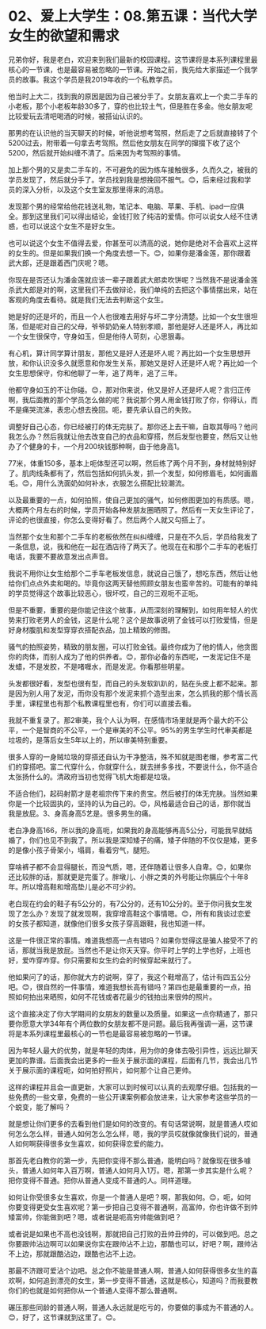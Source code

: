 # 02、爱上大学生：08.第五课：当代大学女生的欲望和需求

兄弟你好，我是老白，欢迎来到我们最新的校园课程。这节课将是本系列课程里最核心的一节课，也是最容易被忽略的一节课。开始之前，我先给大家描述一个我学员的故事。我这个学员是我2019年收的一个私教学员。

他当时上大二，找到我的原因是因为自己被分手了。女朋友喜欢上一个卖二手车的小老板，那个小老板年龄30多了，穿的也比较土气，但是胜在多金。他女朋友呢比较爱玩去清吧喝酒的时候，被搭讪认识的。

那男的在认识他的当天聊天的时候，听他说想考驾照，然后走了之后就直接转了个5200过去，附带着一句拿去考驾照。然后他女朋友在同学的撺掇下收了这个5200，然后就开始纠缠不清了。后来因为考驾照的事情。

加上那个男的又是卖二手车的，不可避免的因为练车接触很多，久而久之，被我的学员发现了，然后就分手了。学员找到我是想挽回不服气。😊，后来经过我和学员的深入分析，以及这个女生室友那里得来的消息。

发现那个男的经常给他花钱送礼物，笔记本、电脑、苹果、手机、ipad一应俱全。那到这里我们可以得出结论，金钱打败了纯洁的爱情。你可以说女人经不住诱惑，也可以说这个女生不是好女生。

也可以说这个女生不值得去爱，你甚至可以清高的说，她你是绝对不会喜欢上这样的女生的。但是如果我们换一个角度去想一下。😊，如果你是潘金莲，那你跟着武大郎，还是跟着西门庆呢？嗯。

你现在是否还认为潘金莲就应该一辈子跟着武大郎卖吹饼呢？当然我不是说潘金莲杀武大郎是对的啊，这里我们不去做辩论，我们单纯的去把这个事情摆出来，站在客观的角度去看待。就是我们无法去判断这个女生。

她是好的还是坏的，而且一个人也很难去用好与坏二字分清楚。比如一个女生很坦荡，但是呢对自己的父母，爷爷奶奶亲人特别孝顺，那他是好人还是坏人，再比如一个女生很保守，守身如玉，但是他待人苛刻，心思狠毒。

有心机，算计同学算计朋友，那他又是好人还是坏人呢？再比如一个女生思想开放，和你认识没多久就愿意和你发生关系，那她又是好人还是坏人呢？再比如一个女生思想保守，你和他聊了一年，追了两年，追了三年。

他都守身如玉的不让你碰。😊，那对你来说，他又是好人还是坏人呢？言归正传啊，我后面教的那个学员怎么做的呢？我说那个男人用金钱打败了你，你得认，而不是痛哭流涕，表忠心想去挽回。呃，要先承认自己的失败。

调整好自己心态，你已经被打的体无完肤了。那你还上去干嘛，自取其辱吗？他问我怎么办？然后我就让他去改变自己的衣品和穿搭，然后发型也要变，然后又让他办了个健身的卡，一个月200块钱那种啊，由于他身高1。

77米，体重150多，基本上呃体型还可以啊，然后练了两个月不到，身材就特别好了。肌肉线条都有了，然后包括如何抓头发，抓一个发型，如何修眉毛，如何画眉毛。😊，用什么洗面奶如何补水，衣服怎么搭配比较潮流。

以及最重要的一点，如何拍照，使自己更加的骚气，如何修图更加的有质感。嗯，大概两个月左右的时候，学员开始各种发朋友圈晒照了。然后有一天女生评论了，评论的也很直接，你怎么变得好看了。然后两个人就又勾搭上了。

当然那个女生和那个二手车的老板依然在纠纠缠缠，只是在不久后，学员给我发了一条信息，说，我和他在一起在酒店待了两天了。他现在在和那个二手车的老板打电话，我要不要故意发出点声音。

我说不用你让女生给那个二手车老板发信息，就说自己饿了，想吃东西，然后让他给你们点点外卖和喝的。毕竟你这两天替他照顾女朋友也蛮辛苦的。可能有的单纯的学员觉得这个故事比较恶心，很坏哎，自己的三观呃不正呃。

但是不重要，重要的是你能记住这个故事，从而深刻的理解到，如何用年轻人的优势来打败老男人的金钱，这是什么呢？这个是故事说明了金钱可以打败爱情，但是好身材腹肌和发型穿穿衣搭配衣品，加上精致的修图。

骚气的拍照姿势，精致的朋友圈，可以打败金钱。最终你成为了他的情人，他贪图你的肉体，而别人成为了他的供养者。😊，那你必备的东西呢，一发泥记住不是发蜡，不是发胶，不是啫喱水，而是发泥。你看那些明星。

头发都很好看，发型也很有型，而自己的头发软趴趴的，贴在头皮上都不起来。那是因为别人用了发泥，而你没有那个发泥来抓个造型出来，怎么抓我的那个情长高手里，课程里也有那个私教课程里也有，你们可以直接去看。

我就不重复录了。那2审美，我个人认为啊，在感情市场里就是两个最大的不公平，一个是智商的不公平，一个是审美的不公平。95%的男生学生时代审美都是垃圾的，是落后女生5年以上的，所以审美特别重要。

很多人穿的一身贼垃圾的穿搭还自认为干净整洁，殊不知就是图老帽，参考富二代们的穿搭吧。富二代穿什么，你就穿什么，就去拼多多找，不要说什么，你不适合太张扬什么的。清政府当初也觉得飞机大炮都是垃圾。

不适合他们，起码射箭才是老祖宗传下来的贵宝。然后被打的体无完肤。当然如果你是一个比较固执的，坚持的认为自己的。😊，风格最适合自己的话，那你就当我是放屁。3、身高身高5艺是。很多男生的痛。

老白净身高166，所以我的身高呃，如果我的身高能够再高5公分，可能我早就结婚了，你们也见不到我了。所以我是深知矮子的痛，矮子伴随的不仅仅是矮，更多的是像小孩子骨架小，塌肩，看着穷气，腿短。

穿啥裤子都不会显得腿长，而没气质，嗯，还伴随着让很多人自卑。😊，如果你还比较胖的话，那就更是完蛋了。胖墩儿、小胖之类的外号能让你膈应个十年8年。所以增高鞋和增高垫儿是必不可少的。

老白现在约会的鞋子有5公分的，有7公分的，还有10公分的。至于你问我女生发现了怎么办？发现了就发现啊，我穿增高鞋这个事情嗯。😊，所有和我谈过恋爱的女孩子都知道，就像他们很多女孩子穿高跟鞋，我也知道一样。

这是一件很正常的事情。难道我想高一点有错吗？如果你觉得这是骗人接受不了的话，那就当我是放屁。当然也不是让你天天穿。你平时上学的上学也好，上班也好，爱咋穿咋穿。你只需要和女生约会的时候穿起来就行了。

他如果问了的话，那你就大方的说啊，穿了，我这个鞋增高了，估计有四五公分吧。😊，很自然的一件事情，难道我想长高有错吗？第四也是最重要的一点，拍照如何拍出来晒照，如何不花钱或者花最少的钱拍出来很帅的照片。

这个直接决定了你大学期间的女朋友的数量以及质量。如果这一点你精通了，那只要你愿意大学34年有个两位数的女朋友都不是问题。最后我再强调一遍，这节课将是本系列课程里最核心的一节也是最容易被忽略的一节课。

因为年轻人最大的优势，就是年轻的肉体，用为你的身体去吸引异性，远远比聊天更加的靠谱。后面我会出更多的一些关于展示面的课程，后面有几节，我会出几节关于展示面的课程呃，如何拍好照片，如何那个让自己更帅。

这样的课程并且会一直更新，大家可以到时候可以认真的去观摩仔细。包括我的一些免费的一些文章，免费的一些公开课案例都会放进来，让大家参考这些学员的一个蜕变，能了解吗？

就是想让你们更多的去看到他们是如何的改变的。有句话常说啊，就是普通人哎如何怎么怎么样，普通人如何怎么怎么样，嗯，我的学员哎就像就像我们说的，普通人如何啊获得很多女生喜欢，如何获得恋爱的能力。

那首先老白教你的第一步，先把你变得不那么普通，能明白吗？就像现在很多噱头，普通人如何年入百万啊，普通人如何月入1万。嗯，那第一步其实是什么呢？把你变得不普通。把你从普通人变成不普通的人。同样道理。

如何让你受很多女生喜欢，你是一个普通人是吧？啊，那我如何。😊，呃，如何你要变得更受女生喜欢呢？第一步把自己变得不普通啊，高富帅，你也许做不到帅矮富帅，你能做到吧？嗯，或者说是呃高穷帅能做到吧？

或者说是如果也不高也没钱啊，那就把自己打败的丑帅丑帅的，可以做到吧。总之你要跟帅沾边啊可以如果说你实在跟帅沾不上边，那酷也可以，好吧？啊，跟帅沾不上边，那就跟酷沾边，跟酷也沾不上边。

那最不济跟可爱沾个边吧。总之你不能是普通人啊，普通人如何获得很多女生的喜欢啊，如何追到漂亮的女生，第一步变得不普通，这就是核心，知道吗？而我要教你们的也就是如何把你从一个普通人变得不那么普通啊。

碾压那些同龄的普通人啊，普通人永远就是吃亏的，你要做的事成为不普通的人。😊，好了，这节课就到这里了。😊。

